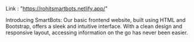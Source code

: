 Link : "https://rohitsmartbots.netlify.app/"

Introducing SmartBots: Our basic frontend website, built using HTML and Bootstrap, offers a sleek and intuitive interface. With a clean design and responsive layout, accessing information on the go has never been easier.

